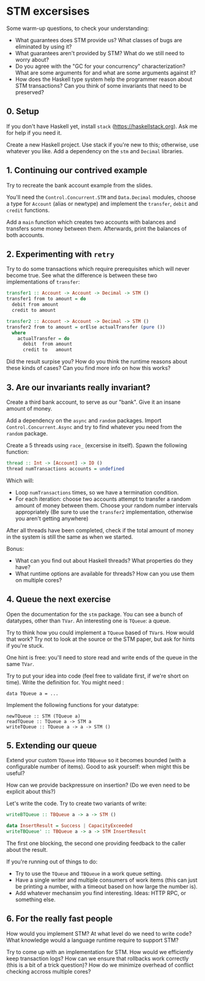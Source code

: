# STM excersises

Some warm-up questions, to check your understanding:

 - What guarantees does STM provide us? What classes of bugs are eliminated by
   using it?
 - What guarantees aren't provided by STM? What do we still need to worry
   about?
 - Do you agree with the "GC for your concurrency" characterization? What are
   some arguments for and what are some arguments against it?
 - How does the Haskell type system help the programmer reason about STM
   transactions? Can you think of some invariants that need to be preserved?

## 0. Setup

If you don't have Haskell yet, install `stack` (https://haskellstack.org). Ask
me for help if you need it.

Create a new Haskell project. Use stack if you're new to this; otherwise, use
whatever you like. Add a dependency on the `stm` and `Decimal` libraries.

## 1. Continuing our contrived example

Try to recreate the bank account example from the slides.

You'll need the `Control.Concurrent.STM` and `Data.Decimal` modules, choose
a type for `Account` (alias or newtype) and implement the `transfer`, `debit`
and `credit` functions.

Add a `main` function which creates two accounts with balances and transfers
some money between them. Afterwards, print the balances of both accounts.

## 2. Experimenting with `retry`

Try to do some transactions which require prerequisites which will never become
true. See what the difference is between these two implementations of
`transfer`:

```haskell
transfer1 :: Account -> Account -> Decimal -> STM ()
transfer1 from to amount = do
  debit from amount
  credit to amount

transfer2 :: Account -> Account -> Decimal -> STM ()
transfer2 from to amount = orElse actualTransfer (pure ())
  where
    actualTransfer = do
      debit  from amount
      credit to   amount
```

Did the result surpise you? How do you think the runtime reasons about
these kinds of cases? Can you find more info on how this works?

## 3. Are our invariants really invariant?

Create a third bank account, to serve as our "bank". Give it an insane amount
of money.

Add a dependency on the `async` and `random` packages. Import
`Control.Concurrent.Async` and try to find whatever you need from the `random`
package.

Create a 5 threads using `race_` (excersise in itself). Spawn the following
function:

```haskell
thread :: Int -> [Account] -> IO ()
thread numTransactions accounts = undefined
```

Which will:

 - Loop `numTransactions` times, so we have a termination condition.
 - For each iteration: choose two accounts attempt to transfer a random amount
   of money between them. Choose your random number intervals appropriately
   (Be sure to use the `transfer2` implementation, otherwise you aren't getting
   anywhere)

After all threads have been completed, check if the total amount of money in
the system is still the same as when we started.

Bonus:

 - What can you find out about Haskell threads? What properties do they have?
 - What runtime options are available for threads? How can you use them on
   multiple cores?

## 4. Queue the next exercise

Open the documentation for the `stm` package. You can see a bunch of datatypes,
other than `TVar`. An interesting one is `TQueue`: a queue.

Try to think how you could implement a `TQueue` based of `TVar`s. How would that
work? Try not to look at the source or the STM paper, but ask for hints if
you're stuck.

One hint is free: you'll need to store read and write ends of the queue in the
same `TVar`.

Try to put your idea into code (feel free to validate first, if we're short on
time). Write the definition for. You might need :

```
data TQueue a = ...
```

Implement the following functions for your datatype:

```
newTQueue :: STM (TQueue a)
readTQueue :: TQueue a -> STM a
writeTQueue :: TQueue a -> a -> STM ()
```

## 5. Extending our queue

Extend your custom `TQueue` into `TBQueue` so it becomes bounded (with a
configurable number of items). Good to ask yourself: when might this be useful?

How can we provide backpressure on insertion? (Do we even need to be explicit
about this?)

Let's write the code. Try to create two variants of write:

```haskell
writeBTQueue :: TBQueue a -> a -> STM ()

data InsertResult = Success | CapacityExceeded
writeTBQueue' :: TBQueue a -> a -> STM InsertResult
```

The first one blocking, the second one providing feedback to the caller about
the result.

If you're running out of things to do:

 - Try to use the `TQueue` and `TBQueue` in a work queue setting.
 - Have a single writer and multiple consumers of work items (this can just be
   printing a number, with a timeout based on how large the number is).
 - Add whatever mechansim you find interesting. Ideas: HTTP RPC, or something
   else.

## 6. For the really fast people

How would you implement STM? At what level do we need to write code? What
knowledge would a language runtime require to support STM?

Try to come up with an implementation for STM. How would we efficiently keep
transaction logs? How can we ensure that rollbacks work correctly (this is a
bit of a trick question)? How do we minimize overhead of conflict checking
accross multiple cores?
